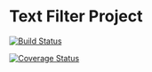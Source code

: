 # Text Filter Project

[![Build Status](https://app.travis-ci.com/DainPark-web/textFilter_opensource.svg?branch=main)](https://app.travis-ci.com/DainPark-web/textFilter_opensource)

[![Coverage Status](https://coveralls.io/repos/github/DainPark-web/textFilter_opensource/badge.svg?branch=main)](https://coveralls.io/github/DainPark-web/textFilter_opensource?branch=main)
